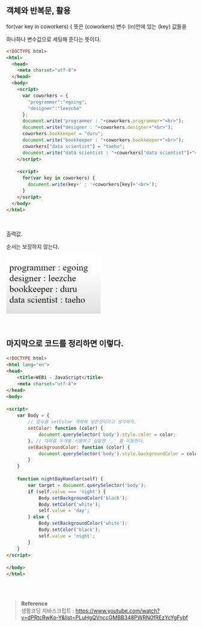 ## 객체와 반복문, 활용

for(var key in coworkers) { 뜻은 (coworkers) 변수 (in)안에 있는 (key) 값들을

하나하나 변수값으로 세팅해 준다는 뜻이다.

```html
<!DOCTYPE html>
<html>
  <head>
    <meta charset="utf-8">
  </head>
  <body>
    <script>
      var coworkers = {
        "programmer":"egoing",
        "designer":"leezche"
      };
      document.write("programmer : "+coworkers.programmer+"<br>");
      document.write("designer : "+coworkers.designer+"<br>");
      coworkers.bookkeeper = "duru";
      document.write("bookkeeper : "+coworkers.bookkeeper+"<br>");
      coworkers["data scientist"] = "taeho";
      document.write("data scientist : "+coworkers["data scientist"]+"<br>");
    </script>
    
    <script>
      for(var key in coworkers) {
        document.write(key+' : '+coworkers[key]+'<br>');
      }
    </script>
  </body>
</html>
```

<br/>

출력값.

순서는 보장하지 않는다.

![이미지](/programming/img/js16.PNG)

<br/>

## 마지막으로 코드를 정리하면 이렇다.

```html
<!DOCTYPE html>
<html lang="en">
<head>
    <title>WEB1 - JavaScript</title>
    <meta charset="utf-8">
</head>
<body>

<script>
    var Body = {
        // 함수를 setColor 객체에 넣은것이라고 생각하자.
        setColor: function (color) { 
            document.querySelector('body').style.color = color;
        }, // 객체를 두개를 사용하고 싶을땐 ',' 를 이용한다.
        setBackgroundColor: function (color) {
            document.querySelector('body').style.backgroundColor = color;
        }
    }

    function nightDayHandler(self) {
        var target = document.querySelector('body');
        if (self.value === 'night') {
            Body.setBackgroundColor('black');
            Body.setColor('white');
            self.value = 'day';
        } else {
            Body.setBackgroundColor('white');
            Body.setColor('black');
            self.value = 'night';
        }
    }
</script>

</body>
</html>
```

<br/><br/>

>**Reference** <br/>생활코딩 자바스크립트 : https://www.youtube.com/watch?v=dPRtcRwKo-Y&list=PLuHgQVnccGMBB348PWRN0fREzYcYgFybf